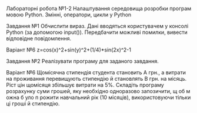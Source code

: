 Лабораторні робота №1-2
Налаштування середовища розробки програм мовою Python. Змінні, оператори, цикли у Python

Завдання №1
Обчислити вираз. Дані вводяться користувачем у консолі Python (за допомогою input()). 
Передбачити можливі помилки, вивести відповідне повідомлення.

Варіант №6
z=cos(x)^2+sin(y)^2+(1/4)*sin(2x)^2-1

Завдання №2
Реалізувати програму для заданого завдання.

Варіант №6
Щомісячна стипендія студента становить A грн., а витрати на
проживання перевищують стипендію й становлять В грн. на місяць. Ріст цін
щомісяця збільшує витрати на 5%. Складіть програму розрахунку суми
грошей, яку необхідно одноразово запозичити, щ об м ожна б уло п рожити
навчальний рік (10 місяців), використовуючи тільки ці гроші й стипендію.